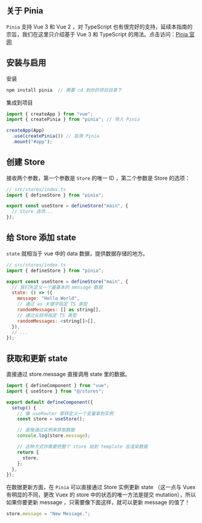 ## 关于 Pinia

`Pinia` 支持 Vue 3 和 Vue 2 ，对 TypeScript 也有很完好的支持，延续本指南的宗旨，我们在这里只介绍基于 Vue 3 和 TypeScript 的用法。点击访问：[Pinia 官网](https://pinia.vuejs.org/)

## 安装与启用

安装

```js
npm install pinia  // 需要 cd 到你的项目目录下
```

集成到项目

```js
import { createApp } from "vue";
import { createPinia } from "pinia"; // 导入 Pinia

createApp(App)
  .use(createPinia()) // 启用 Pinia
  .mount("#app");
```

## 创建 Store

接收两个参数，第一个参数是 `Store` 的唯一 ID ，第二个参数是 Store 的选项：

```js
// src/stores/index.ts
import { defineStore } from "pinia";

export const useStore = defineStore("main", {
  // Store 选项...
});
```

## 给 Store 添加 state

`state` 就相当于 vue 中的 data 数据，提供数据存储的地方。

```js
// src/stores/index.ts
import { defineStore } from "pinia";

export const useStore = defineStore("main", {
  // 我们先定义一个最基本的 message 数据
  state: () => ({
    message: "Hello World",
    // 通过 as 关键字指定 TS 类型
    randomMessages: [] as string[],
    // 通过尖括号指定 TS 类型
    randomMessages: <string[]>[],
  }),
  // ...
});
```

## 获取和更新 state

直接通过 store.message 直接调用 state 里的数据。

```js
import { defineComponent } from "vue";
import { useStore } from "@/stores";

export default defineComponent({
  setup() {
    // 像 useRouter 那样定义一个变量拿到实例
    const store = useStore();

    // 直接通过实例来获取数据
    console.log(store.message);

    // 这种方式你需要把整个 store 给到 template 去渲染数据
    return {
      store,
    };
  },
});
```

在数据更新方面，在 `Pinia` 可以直接通过 Store 实例更新 state （这一点与 Vuex 有明显的不同，更改 Vuex 的 store 中的状态的唯一方法是提交 mutation），所以如果你要更新 message ，只需要像下面这样，就可以更新 message 的值了！

```js
store.message = "New Message.";
```
